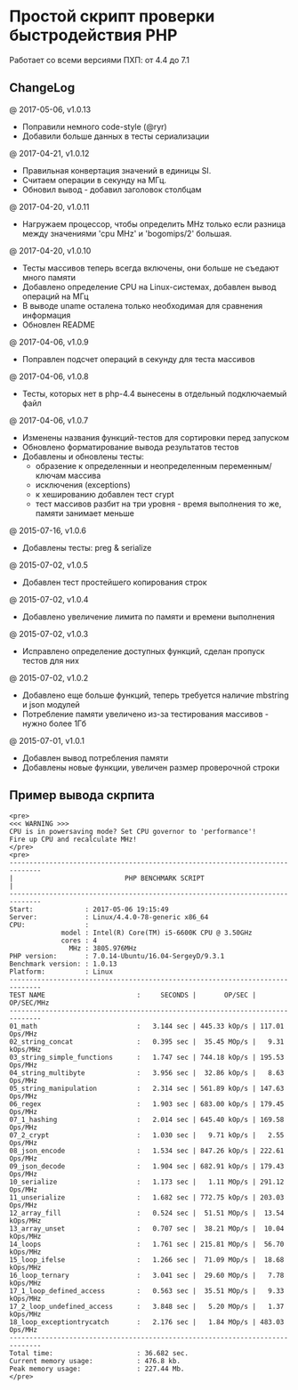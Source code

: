 # Простой скрипт проверки быстродействия PHP

Работает со всеми версиями ПХП: от 4.4 до 7.1

## ChangeLog

@ 2017-05-06, v1.0.13

 * Поправили немного code-style (@ryr)
 * Добавили больше данных в тесты сериализации

@ 2017-04-21, v1.0.12

 * Правильная конвертация значений в единицы SI.
 * Считаем операции в секунду на МГц.
 * Обновил вывод - добавил заголовок столбцам

@ 2017-04-20, v1.0.11

 * Нагружаем процессор, чтобы определить MHz только если разница между
   значениями 'cpu MHz' и 'bogomips/2' большая.

@ 2017-04-20, v1.0.10

 * Тесты массивов теперь всегда включены, они больше не съедают много памяти
 * Добавлено определение CPU на Linux-системах, добавлен вывод операций на МГц
 * В выводе uname осталена только необходимая для сравнения информация
 * Обновлен README

@ 2017-04-06, v1.0.9

 * Поправлен подсчет операций в секунду для теста массивов

@ 2017-04-06, v1.0.8

 * Тесты, которых нет в php-4.4 вынесены в отдельный подключаемый файл

@ 2017-04-06, v1.0.7

 * Изменены названия функций-тестов для сортировки перед запуском
 * Обновлено форматирование вывода результатов тестов
 * Добавлены и обновлены тесты:
   - образение к определенныи и неопределенным переменным/ключам массива
   - исключения (exceptions)
   - к хешированию добавлен тест crypt
   - тест массивов разбит на три уровня - время выполнения то же, памяти занимает меньше

@ 2015-07-16, v1.0.6

 * Добавлены тесты: preg & serialize

@ 2015-07-02, v1.0.5

 * Добавлен тест простейшего копирования строк

@ 2015-07-02, v1.0.4

 * Добавлено увеличение лимита по памяти и времени выполнения

@ 2015-07-02, v1.0.3

 * Исправлено определение доступных функций, сделан пропуск тестов для них

@ 2015-07-02, v1.0.2

 * Добавлено еще больше функций, теперь требуется наличие mbstring и json модулей
 * Потребление памяти увеличено из-за тестирования массивов - нужно более 1Гб

@ 2015-07-01, v1.0.1

 * Добавлен вывод потребления памяти
 * Добавлены новые функции, увеличен размер проверочной строки

## Пример вывода скрпита

```
<pre>
<<< WARNING >>>
CPU is in powersaving mode? Set CPU governor to 'performance'!
Fire up CPU and recalculate MHz!
</pre>
<pre>
------------------------------------------------------------------------------
|                            PHP BENCHMARK SCRIPT                            |
------------------------------------------------------------------------------
Start:             : 2017-05-06 19:15:49
Server:            : Linux/4.4.0-78-generic x86_64
CPU:               :
             model : Intel(R) Core(TM) i5-6600K CPU @ 3.50GHz
             cores : 4
               MHz : 3805.976MHz
PHP version:       : 7.0.14-Ubuntu/16.04-SergeyD/9.3.1
Benchmark version: : 1.0.13
Platform:          : Linux
------------------------------------------------------------------------------
TEST NAME                       :     SECONDS |       OP/SEC |      OP/SEC/MHz
------------------------------------------------------------------------------
01_math                         :   3.144 sec | 445.33 kOp/s | 117.01  Ops/MHz
02_string_concat                :   0.395 sec |  35.45 MOp/s |   9.31 kOps/MHz
03_string_simple_functions      :   1.747 sec | 744.18 kOp/s | 195.53  Ops/MHz
04_string_multibyte             :   3.956 sec |  32.86 kOp/s |   8.63  Ops/MHz
05_string_manipulation          :   2.314 sec | 561.89 kOp/s | 147.63  Ops/MHz
06_regex                        :   1.903 sec | 683.00 kOp/s | 179.45  Ops/MHz
07_1_hashing                    :   2.014 sec | 645.40 kOp/s | 169.58  Ops/MHz
07_2_crypt                      :   1.030 sec |   9.71 kOp/s |   2.55  Ops/MHz
08_json_encode                  :   1.534 sec | 847.26 kOp/s | 222.61  Ops/MHz
09_json_decode                  :   1.904 sec | 682.91 kOp/s | 179.43  Ops/MHz
10_serialize                    :   1.173 sec |   1.11 MOp/s | 291.12  Ops/MHz
11_unserialize                  :   1.682 sec | 772.75 kOp/s | 203.03  Ops/MHz
12_array_fill                   :   0.524 sec |  51.51 MOp/s |  13.54 kOps/MHz
13_array_unset                  :   0.707 sec |  38.21 MOp/s |  10.04 kOps/MHz
14_loops                        :   1.761 sec | 215.81 MOp/s |  56.70 kOps/MHz
15_loop_ifelse                  :   1.266 sec |  71.09 MOp/s |  18.68 kOps/MHz
16_loop_ternary                 :   3.041 sec |  29.60 MOp/s |   7.78 kOps/MHz
17_1_loop_defined_access        :   0.563 sec |  35.51 MOp/s |   9.33 kOps/MHz
17_2_loop_undefined_access      :   3.848 sec |   5.20 MOp/s |   1.37 kOps/MHz
18_loop_exceptiontrycatch       :   2.176 sec |   1.84 MOp/s | 483.03  Ops/MHz
------------------------------------------------------------------------------
Total time:                     : 36.682 sec.
Current memory usage:           : 476.8 kb.
Peak memory usage:              : 227.44 Mb.
</pre>
```
